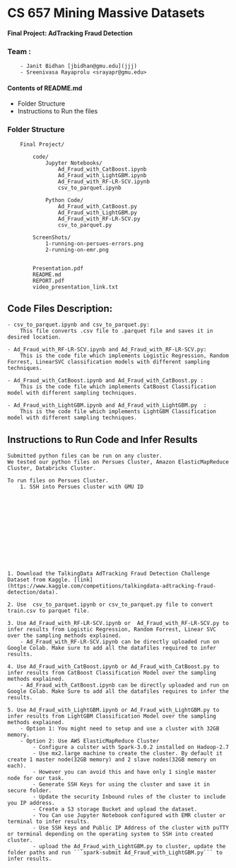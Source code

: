 # CS 657 Mining Massive Datasets
	 

#### **Final Project: AdTracking Fraud Detection**


### Team : 
		- Janit Bidhan [jbidhan@gmu.edu](jjj)
		- Sreenivasa Rayaprolu <srayapr@gmu.edu>

 #### Contents of README.md 
 - Folder Structure
 - Instructions to Run the files


### **Folder Structure**

``` 
    Final Project/ 
	
	    code/
	        Jupyter Notebooks/
	            Ad_Fraud_with_CatBoost.ipynb
				Ad_Fraud_with_LightGBM.ipynb
				Ad_Fraud_with_RF-LR-SCV.ipynb
				csv_to_parquet.ipynb

	        Python Code/
	            Ad_Fraud_with_CatBoost.py
				Ad_Fraud_with_LightGBM.py
				Ad_Fraud_with_RF-LR-SCV.py
				csv_to_parquet.py

		ScreenShots/
			1-running-on-persues-errors.png
			2-running-on-emr.png
		

		Presentation.pdf
		README.md
		REPORT.pdf
		video_presentation_link.txt 
```

## Code Files Description: 

	- csv_to_parquet.ipynb and csv_to_parquet.py: 
		This file converts .csv file to .parquet file and saves it in desired location.

	- Ad_Fraud_with_RF-LR-SCV.ipynb and Ad_Fraud_with_RF-LR-SCV.py:
		This is the code file which implements Logistic Regression, Random Forrest, LinearSVC classification models with different sampling techniques.

	- Ad_Fraud_with_CatBoost.ipynb and Ad_Fraud_with_CatBoost.py : 
		This is the code file which implements CatBoost Classification model with different sampling techniques.
	
	- Ad_Fraud_with_LightGBM.ipynb and Ad_Fraud_with_LightGBM.py  :
		This is the code file which implements LightGBM Classification model with different sampling techniques.  




## Instructions to Run Code and Infer Results

	Submitted python files can be run on any cluster. 
	We tested our python files on Persues Cluster, Amazon ElasticMapReduce Cluster, Databricks Cluster.

	To run files on Persues Cluster.
		1. SSH into Persues cluster with GMU ID 



	









	1. Download the TalkingData AdTracking Fraud Detection Challenge Dataset from Kaggle. [link](https://www.kaggle.com/competitions/talkingdata-adtracking-fraud-detection/data).

	2. Use  csv_to_parquet.ipynb or csv_to_parquet.py file to convert train.csv to parquet file.

	3. Use Ad_Fraud_with_RF-LR-SCV.ipynb or  Ad_Fraud_with_RF-LR-SCV.py to infer results from Logistic Regression, Random Forrest, Linear SVC over the sampling methods explained. 
		- Ad_Fraud_with_RF-LR-SCV.ipynb can be directly uploaded run on Google Colab. Make sure to add all the datafiles required to infer results.

	4. Use Ad_Fraud_with_CatBoost.ipynb or Ad_Fraud_with_CatBoost.py to infer results from CatBoost Classification Model over the sampling methods explained. 
		- Ad_Fraud_with_CatBoost.ipynb can be directly uploaded and run on Google Colab. Make Sure to add all the datafiles requires to infer the results. 

	5. Use Ad_Fraud_with_LightGBM.ipynb or Ad_Fraud_with_LightGBM.py to infer results from LightGBM Classification Model over the sampling methods explained.
		- Option 1: You might need to setup and use a cluster with 32GB memory.
		- Option 2: Use AWS ElasticMapReduce Cluster
			- Configure a culster with Spark-3.0.2 installed on Hadoop-2.7
			- Use mx2.large machine to create the cluster. By default it create 1 master node(32GB memory) and 2 slave nodes(32GB memory on each). 
			- However you can avoid this and have only 1 single master node for our task.
			- Generate SSH Keys for using the cluster and save it in secure folder.
			- Update the security Inbound rules of the cluster to include you IP address.
			- Create a S3 storage Bucket and upload the dataset.
			- You Can use Jupyter Notebook configured with EMR cluster or terminal to infer results.
			- Use SSH keys and Public IP Address of the cluster with puTTY or terminal depending on the operating system to SSH into created cluster.
			- upload the Ad_Fraud_with_LightGBM.py to cluster, update the folder paths and run ```spark-submit Ad_Fraud_with_LightGBM.py``` to infer results.
		
	


